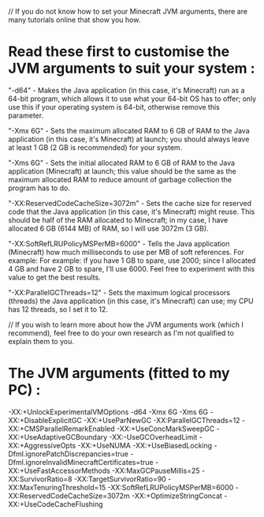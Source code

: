 
// If you do not know how to set your Minecraft JVM arguments, there are many tutorials online that show you how.

# Read these first to customise the JVM arguments to suit your system :

"-d64" - Makes the Java application (in this case, it's Minecraft) run as a 64-bit program, which allows it to use what your 64-bit OS has to offer; only use this if your operating system is 64-bit, otherwise remove this parameter.

"-Xmx 6G" - Sets the maximum allocated RAM to 6 GB of RAM to the Java application (in this case, it's Minecraft) at launch; you should always leave at least 1 GB (2 GB is recommended) for your system.

"-Xms 6G" - Sets the initial allocated RAM to 6 GB of RAM to the Java application (Minecraft) at launch; this value should be the same as the maximum allocated RAM to reduce amount of garbage collection the program has to do.

"-XX:ReservedCodeCacheSize=3072m" - Sets the cache size for reserved code that the Java application (in this case, it's Minecraft) might reuse. This should be half of the RAM allocated to Minecraft; in my case, I have allocated 6 GB (6144 MB) of RAM, so I will use 3072m (3 GB).

"-XX:SoftRefLRUPolicyMSPerMB=6000" - Tells the Java application (Minecraft) how much milliseconds to use per MB of soft references. For example: For example: if you have 1 GB to spare, use 2000; since I allocated 4 GB and have 2 GB to spare, I'll use 6000. Feel free to experiment with this value to get the best results.

"-XX:ParallelGCThreads=12" - Sets the maximum logical processors (threads) the Java application (in this case, it's Minecraft) can use; my CPU has 12 threads, so I set it to 12.

// If you wish to learn more about how the JVM arguments work (which I recommend), feel free to do your own research as I'm not qualified to explain them to you.

# The JVM arguments (fitted to my PC) :
-XX:+UnlockExperimentalVMOptions -d64 -Xmx 6G -Xms 6G -XX:+DisableExplicitGC -XX:+UseParNewGC -XX:ParallelGCThreads=12 -XX:+CMSParallelRemarkEnabled -XX:+UseConcMarkSweepGC -XX:+UseAdaptiveGCBoundary -XX:-UseGCOverheadLimit -XX:+AggressiveOpts -XX:+UseNUMA -XX:+UseBiasedLocking -Dfml.ignorePatchDiscrepancies=true -Dfml.ignoreInvalidMinecraftCertificates=true -XX:+UseFastAccessorMethods -XX:MaxGCPauseMillis=25  -XX:SurvivorRatio=8 -XX:TargetSurvivorRatio=90 -XX:MaxTenuringThreshold=15 -XX:SoftRefLRUPolicyMSPerMB=6000 -XX:ReservedCodeCacheSize=3072m -XX:+OptimizeStringConcat -XX:+UseCodeCacheFlushing
